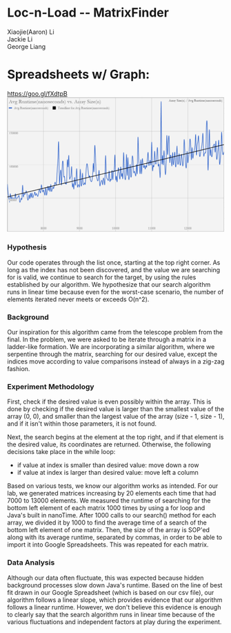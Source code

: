 # Loc-n-Load -- MatrixFinder
Xiaojie(Aaron) Li
<br>
Jackie Li
<br>
George Liang
# Spreadsheets w/ Graph:
https://goo.gl/fXdtpB
![](graph/MatrixFinderGraph.PNG)

### Hypothesis
Our code operates through the list once, starting at the top right corner. As long as the index has not been discovered, 
and the value we are searching for is valid, we continue to search for the target, by using the rules established by our algorithm. We hypothesize that our search algorithm runs in linear time because even for the worst-case scenario, the number of elements iterated never meets or exceeds O(n^2).

### Background
Our inspiration for this algorithm came from the telescope problem from the final. In the problem, we were asked to be iterate
through a matrix in a ladder-like formation. We are incorporating a similar algorithm, where we serpentine through the matrix, 
searching for our desired value, except the indices move according to value comparisons instead of always in a zig-zag fashion. 

### Experiment Methodology
First, check if the desired value is even possibly within the array. This is
done by checking if the desired value is larger than the smallest value of the
array (0, 0), and smaller than the largest value of the array (size - 1, size - 1),
and if it isn't within those parameters, it is not found.

Next, the search begins at the element at the top right, and if that element
is the desired value, its coordinates are returned. Otherwise, the following
decisions take place in the while loop:
* if value at index is smaller than desired value: move down a row
* if value at index is larger than desired value: move left a column

Based on various tests, we know our algorithm works as intended. For our lab, we generated matrices increasing by 20 elements each time 
that had 7000 to 13000 elements. We measured the runtime of searching for the bottom left element of each matrix
1000 times by using a for loop and Java's built in nanoTime. After 1000 calls to our search() method for each array, we divided it by 1000 to find the average time of a search of the bottom left element of one matrix. Then, the size of the array is SOP'ed along with its average runtime, separated by commas, in order to be able to import it into Google Spreadsheets. This was repeated for each matrix.


### Data Analysis
Although our data often fluctuate, this was expected because hidden background processes slow down Java's runtime. Based on the line of best fit drawn in our Google Spreadsheet (which is based on our csv file), our algorithm follows a linear slope, which provides evidence that our algorithm follows a linear runtime. However, we don't believe this evidence is enough to clearly say that the search algorithm runs in linear time because of the various fluctuations and independent factors at play during the experiment.   
